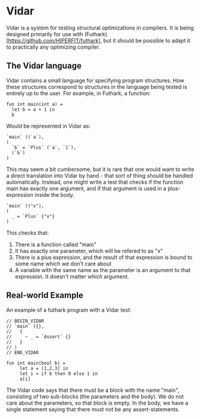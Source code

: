 # Vidar

Vidar is a system for testing structural optimizations in compilers. It is being designed primarily for use with (Futhark)[https://github.com/HIPERFIT/futhark], but it should be possible to adapt it to practically any optimizing compiler.

## The Vidar language

Vidar contains a small language for specifying program structures. How these structures correspond to structures in the language being tested is entirely up to the user. For example, in Futhark, a function:

    fun int main(int a) =
      let b = a + 1 in
      b

Would be represented in Vidar as:

    `main` ((`a`),
    (
      `b` = `Plus` (`a`, `1`),
      (`b`)
    )

This may seem a bit cumbersome, but it is rare that one would want to write a direct translation into Vidar by hand - that sort of thing should be handled automatically. Instead, one might write a test that checks if the function main has exactly one argument, and if that argument is used in a plus-expression inside the body.

    `main` (("x"),
    (
      _ = `Plus` {"x"}
    )

This checks that:

1. There is a function called "main"
2. It has exactly one parameter, which will be refered to as "x"
3. There is a plus expression, and the result of that expression is bound to some name which we don't care about
4. A variable with the same name as the parameter is an argument to that expression. It doesn't matter _which_ argument.


## Real-world Example

An example of a futhark program with a Vidar test:

```
// BEGIN_VIDAR
// `main` ({},
//   {
//     ~ _ = `Assert` {}
//   }
// )
// END_VIDAR

fun int main(bool b) =
     let a = [1,2,3] in
     let i = if b then 0 else 1 in
     a[i]
```

The Vidar code says that there must be a block with the name "main", consisting of two sub-blocks (the parameters and the body). We do not care about the parameters, so that block is empty. In the body, we have a single statement saying that there must not be any assert-statements.
